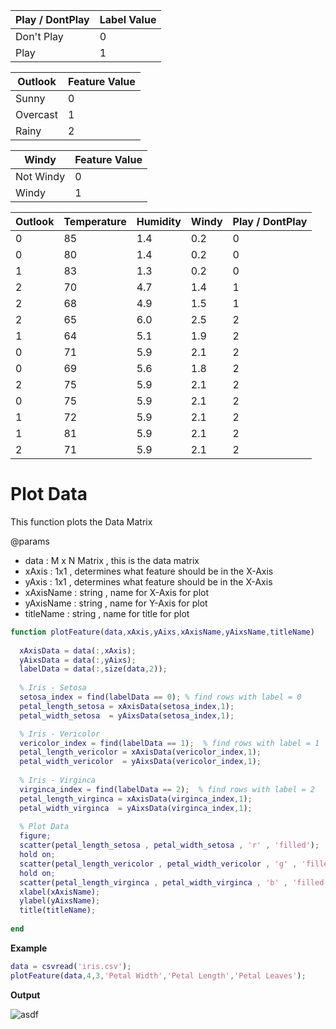 
|  Play / DontPlay   | Label Value   |
|----|----|
| Don't Play | 0 |
| Play | 1 |

|  Outlook   | Feature Value   |
|----|----|
| Sunny | 0 |
| Overcast | 1 |
| Rainy | 2 |

|  Windy   | Feature Value   |
|----|----|
| Not Windy | 0 |
| Windy | 1 |

| Outlook | Temperature | Humidity  | Windy  | Play / DontPlay |
|----|----|----|----|--------|
| 0 | 85 | 1.4 | 0.2 | 0 |
| 0 | 80 | 1.4 | 0.2 | 0 |
| 1 | 83 | 1.3 | 0.2 | 0 |
| 2 | 70 | 4.7 | 1.4 | 1 |
| 2 | 68 | 4.9 | 1.5 | 1 |
| 2 | 65 | 6.0 | 2.5 | 2 |
| 1 | 64 | 5.1 | 1.9 | 2 |
| 0 | 71 | 5.9 | 2.1 | 2 |
| 0 | 69 | 5.6 | 1.8 | 2 |
| 2 | 75 | 5.9 | 2.1 | 2 |
| 0 | 75 | 5.9 | 2.1 | 2 |
| 1 | 72 | 5.9 | 2.1 | 2 |
| 1 | 81 | 5.9 | 2.1 | 2 |
| 2 | 71 | 5.9 | 2.1 | 2 |

# Plot Data
This function plots the Data Matrix

@params
* data : M x N Matrix , this is the data matrix
* xAxis : 1x1 , determines what feature should be in the X-Axis
* yAxis : 1x1 , determines what feature should be in the X-Axis
* xAxisName : string , name for X-Axis for plot
* yAxisName : string , name for Y-Axis for plot
* titleName : string , name for title for plot
```Matlab
function plotFeature(data,xAxis,yAixs,xAxisName,yAixsName,titleName)
  
  xAxisData = data(:,xAxis);
  yAixsData = data(:,yAixs);
  labelData = data(:,size(data,2));
  
  % Iris - Setosa
  setosa_index = find(labelData == 0); % find rows with label = 0
  petal_length_setosa = xAxisData(setosa_index,1);
  petal_width_setosa  = yAixsData(setosa_index,1);

  % Iris - Vericolor
  vericolor_index = find(labelData == 1);  % find rows with label = 1
  petal_length_vericolor = xAxisData(vericolor_index,1);
  petal_width_vericolor  = yAixsData(vericolor_index,1);
  
  % Iris - Virginca
  virginca_index = find(labelData == 2);  % find rows with label = 2
  petal_length_virginca = xAxisData(virginca_index,1);
  petal_width_virginca  = yAixsData(virginca_index,1);
  
  % Plot Data
  figure;
  scatter(petal_length_setosa , petal_width_setosa , 'r' , 'filled');
  hold on;
  scatter(petal_length_vericolor , petal_width_vericolor , 'g' , 'filled');
  hold on;
  scatter(petal_length_virginca , petal_width_virginca , 'b' , 'filled');
  xlabel(xAxisName);
  ylabel(yAixsName);
  title(titleName);
  
end
```
**Example**
```Matlab
data = csvread('iris.csv');
plotFeature(data,4,3,'Petal Width','Petal Length','Petal Leaves');
```
**Output**

![asdf](https://user-images.githubusercontent.com/13907836/47335200-f3b76900-d63e-11e8-83d0-0f391f34150e.png)

